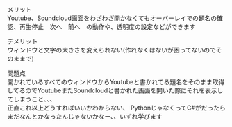 メリット  
Youtube、Soundcloud画面をわざわざ開かなくてもオーバーレイでの題名の確認、再生停止　次へ　前へ　の動作や、透明度の設定などができます  
  
デメリット  
ウィンドウと文字の大きさを変えられない(作れなくはないが困ってないのでそのままで)  
  
問題点  
開かれているすべてのウィンドウからYoutubeと書かれてる題名をそのまま取得してるのでYoutubeまたSoundcloudと書かれた画面を開いた際にそれを表示してしまうこと、、、  
正直これ以上どうすればいいかわからない、
PythonじゃなくってC#がだったらまだなんとかなったんじゃないかなー、、いずれ学びます
